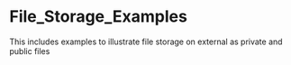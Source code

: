 File_Storage_Examples
=====================

This includes examples to illustrate file storage on external as private and public files
